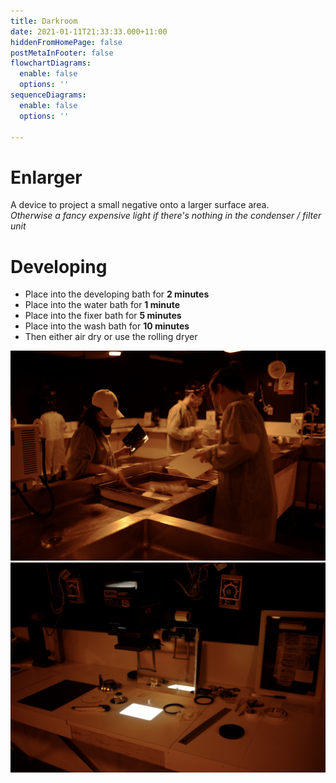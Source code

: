 ```yaml
---
title: Darkroom
date: 2021-01-11T21:33:33.000+11:00
hiddenFromHomePage: false
postMetaInFooter: false
flowchartDiagrams:
  enable: false
  options: ''
sequenceDiagrams:
  enable: false
  options: ''

---
```

# Enlarger

A device to project a small negative onto a larger surface area.  
_Otherwise a fancy expensive light if there's nothing in the condenser / filter unit_

# Developing

* Place into the developing bath for **2 minutes**
* Place into the water bath for **1 minute**
* Place into the fixer bath for **5 minutes**
* Place into the wash bath for **10 minutes**
* Then either air dry or use the rolling dryer

![](/uploads/0t4a0881_dxo.jpg)  
![](/uploads/0t4a0869_dxo.jpg)